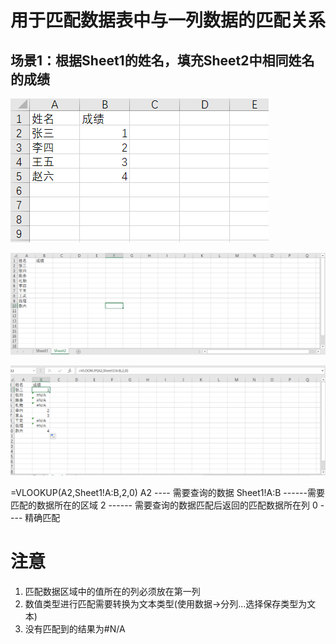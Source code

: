 # 用于匹配数据表中与一列数据的匹配关系

## 场景1：根据Sheet1的姓名，填充Sheet2中相同姓名的成绩


![image](/EXECL/images/%E5%87%BD%E6%95%B0/VLOOKUP_Sheet1.png)

![image](/EXECL/images/%E5%87%BD%E6%95%B0/VLOOKUP_Sheet2.png)

![image](/EXECL/images/%E5%87%BD%E6%95%B0/VLOOKUP_R.png)


=VLOOKUP(A2,Sheet1!A:B,2,0)
A2 ---- 需要查询的数据
Sheet1!A:B  ------需要匹配的数据所在的区域
2  ------  需要查询的数据匹配后返回的匹配数据所在列
0  ----  精确匹配


# 注意
1. 匹配数据区域中的值所在的列必须放在第一列
2. 数值类型进行匹配需要转换为文本类型(使用数据->分列...选择保存类型为文本)
3. 没有匹配到的结果为#N/A